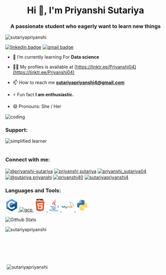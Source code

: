 <h1 align="center">Hi 👋, I'm Priyanshi Sutariya</h1>
<h3 align="center">A passionate student who eagerly want to learn new things</h3>

<p align="left"> <img src="https://komarev.com/ghpvc/?username=sutariyapriyanshi&label=Profile%20views&color=0e75b6&style=flat" alt="sutariyapriyanshi" /> </p>
 
[![linkedin badge](https://img.shields.io/badge/Priyanshi_Sutariya-493D26?style=flat&logo=linkedin)](linkedin.com/in/priyanshi-sutariya-4b2889227)
[![gmail badge](https://img.shields.io/badge/Priyanshi_Sutariya-F9A7B0?style=flat&logo=gmail)](sutariyapriyanshi4@gmail.com)

- 🌱 I’m currently learning For **Data science**

- 👨‍💻 My profiles is available at [https://linktr.ee/Priyanshi04](https://linktr.ee/Priyanshi04)

- 📫 How to reach me **sutariyapriyanshi4@gmail.com**

- ⚡ Fun fact **I am enthusiastic.**

- 😄 Pronouns: She / Her

<p>        </p>
<img align="center" alt="coding" width="300" src="https://camo.githubusercontent.com/691cdc5f9c4dc0e88650b97d480af9237d9422963bd1184f95e00087d3aa8bbd/68747470733a2f2f692e696d6775722e636f6d2f72486c456444712e676966">


<h3 align="left">Support:</h3>
<p><a href="https://www.buymeacoffee.com/simplified"> <img align="left" src="https://cdn.buymeacoffee.com/buttons/v2/default-yellow.png" height="50" width="210" alt="simplified learner" /></a></p><br><br>
<h3 align="left">Connect with me:</h3>
<p align="left">
<a href="https://codepen.io/@priyanshi-sutariya" target="blank"><img align="center" src="https://raw.githubusercontent.com/rahuldkjain/github-profile-readme-generator/master/src/images/icons/Social/codepen.svg" alt="@priyanshi-sutariya" height="30" width="40" /></a>
<a href="https://linkedin.com/in/priyanshi sutariya" target="blank"><img align="center" src="https://raw.githubusercontent.com/rahuldkjain/github-profile-readme-generator/master/src/images/icons/Social/linked-in-alt.svg" alt="priyanshi sutariya" height="30" width="40" /></a>
<a href="https://instagram.com/priyanshi_sutariya04" target="blank"><img align="center" src="https://raw.githubusercontent.com/rahuldkjain/github-profile-readme-generator/master/src/images/icons/Social/instagram.svg" alt="priyanshi_sutariya04" height="30" width="40" /></a>
<a href="https://medium.com/@sutariya priyanshi" target="blank"><img align="center" src="https://raw.githubusercontent.com/rahuldkjain/github-profile-readme-generator/master/src/images/icons/Social/medium.svg" alt="@sutariya priyanshi" height="30" width="40" /></a>
<a href="https://www.codechef.com/users/priyanshi40" target="blank"><img align="center" src="https://cdn.jsdelivr.net/npm/simple-icons@3.1.0/icons/codechef.svg" alt="priyanshi40" height="30" width="40" /></a>
<a href="https://auth.geeksforgeeks.org/user/sutariyapriyanshi4" target="blank"><img align="center" src="https://raw.githubusercontent.com/rahuldkjain/github-profile-readme-generator/master/src/images/icons/Social/geeks-for-geeks.svg" alt="sutariyapriyanshi4" height="30" width="40" /></a>
</p>

<h3 align="left">Languages and Tools:</h3>
<p align="left"> <a href="https://www.cprogramming.com/" target="_blank" rel="noreferrer"> <img src="https://raw.githubusercontent.com/devicons/devicon/master/icons/c/c-original.svg" alt="c" width="40" height="40"/> </a> <a href="https://cloud.google.com" target="_blank" rel="noreferrer"> <img src="https://www.vectorlogo.zone/logos/google_cloud/google_cloud-icon.svg" alt="gcp" width="40" height="40"/> </a> <a href="https://www.w3.org/html/" target="_blank" rel="noreferrer"> <img src="https://raw.githubusercontent.com/devicons/devicon/master/icons/html5/html5-original-wordmark.svg" alt="html5" width="40" height="40"/> </a> <a href="https://www.java.com" target="_blank" rel="noreferrer"> <img src="https://raw.githubusercontent.com/devicons/devicon/master/icons/java/java-original.svg" alt="java" width="40" height="40"/> </a> <a href="https://www.mysql.com/" target="_blank" rel="noreferrer"> <img src="https://raw.githubusercontent.com/devicons/devicon/master/icons/mysql/mysql-original-wordmark.svg" alt="mysql" width="40" height="40"/> </a> <a href="https://www.python.org" target="_blank" rel="noreferrer"> <img src="https://raw.githubusercontent.com/devicons/devicon/master/icons/python/python-original.svg" alt="python" width="40" height="40"/> </a> </p>

![Github Stats](https://github-readme-streak-stats.herokuapp.com/?user=sutariyapriyanshi) <br>
<p><img align="left" src="https://github-readme-stats.vercel.app/api/top-langs?username=sutariyapriyanshi&show_icons=true&locale=en&layout=compact" alt="sutariyapriyanshi" /></p>
<p>                                   </p><br><br><br><br>
<br><br><p>&nbsp;<img align="center" src="https://github-readme-stats.vercel.app/api?username=sutariyapriyanshi&show_icons=true&locale=en" alt="sutariyapriyanshi" /></p>
